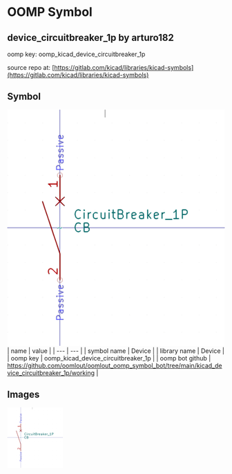 # OOMP Symbol  
## device_circuitbreaker_1p  by arturo182  
  
oomp key: oomp_kicad_device_circuitbreaker_1p  
  
source repo at: [https://gitlab.com/kicad/libraries/kicad-symbols](https://gitlab.com/kicad/libraries/kicad-symbols)  
## Symbol  
  
[![working.png](working_600.png)](working.png)  
| name | value | 
| --- | --- | 
| symbol name | Device | 
| library name | Device | 
| oomp key | oomp_kicad_device_circuitbreaker_1p | 
| oomp bot github | https://github.com/oomlout/oomlout_oomp_symbol_bot/tree/main/kicad_device_circuitbreaker_1p/working | 
## Images  
  
[![working.png](working_140.png)](working.png)  
